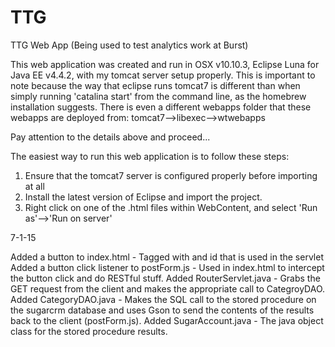 # TTG
TTG Web App (Being used to test analytics work at Burst)

This web application was created and run in OSX v10.10.3, Eclipse Luna for Java EE v4.4.2, with my tomcat server setup properly. This is important to note because the way that eclipse runs tomcat7 is different than when simply running 'catalina start' from the command line, as the homebrew installation suggests. There is even a different webapps folder that these webapps are deployed from: tomcat7-->libexec-->wtwebapps

Pay attention to the details above and proceed...  

The easiest way to run this web application is to follow these steps:
1. Ensure that the tomcat7 server is configured properly before importing at all
2. Install the latest version of Eclipse and import the project.
3. Right click on one of the .html files within WebContent, and select 'Run as'-->'Run on server'

7-1-15

Added a button to index.html - Tagged with and id that is used in the servlet
Added a button click listener to postForm.js - Used in index.html to intercept the button click and do RESTful stuff.
Added RouterServlet.java - Grabs the GET request from the client and makes the appropriate call to CategroyDAO.
Added CategoryDAO.java - Makes the SQL call to the stored procedure on the sugarcrm database and uses Gson to send the contents of the results back to the client (postForm.js).
Added SugarAccount.java - The java object class for the stored procedure results.
